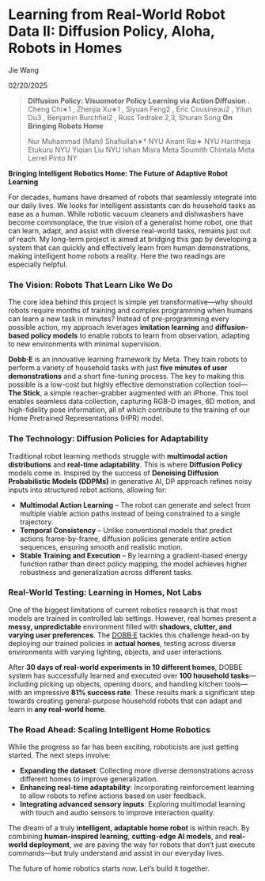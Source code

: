 # Learning from Real-World Robot Data II: **Diffusion Policy, Aloha, Robots in Homes**

Jie Wang

02/20/2025

> **Diffusion Policy: Visuomotor Policy Learning via Action Diffusion .** 
> Cheng Chi∗1 , Zhenjia Xu∗1 , Siyuan Feng2 , Eric Cousineau2 , Yilun Du3 , Benjamin Burchfiel2 , Russ Tedrake 2,3, Shuran Song
> **On Bringing Robots Home** 
>
> Nur Muhammad (Mahi) Shafiullah∗† NYU Anant Rai∗ NYU Haritheja Etukuru NYU Yiqian Liu NYU Ishan Misra Meta Soumith Chintala Meta Lerrel Pinto NY



**Bringing Intelligent Robotics Home: The Future of Adaptive Robot Learning**

For decades, humans have dreamed of robots that seamlessly integrate into our daily lives. We looks for intelligent assistants can do household tasks as ease as a human. While robotic vacuum cleaners and dishwashers have become commonplace, the true vision of a generalist home robot, one that can learn, adapt, and assist with diverse real-world tasks, remains just out of reach. My long-term project is aimed at bridging this gap by developing a system that can quickly and effectively learn from human demonstrations, making intelligent home robots a reality. Here the two readings are especially helpful. 

### The Vision: Robots That Learn Like We Do

The core idea behind this project is simple yet transformative—why should robots require months of training and complex programming when humans can learn a new task in minutes? Instead of pre-programming every possible action, my approach leverages **imitation learning** and **diffusion-based policy models** to enable robots to learn from observation, adapting to new environments with minimal supervision.

**Dobb·E** is an innovative learning framework by Meta. They train robots to perform a variety of household tasks with just **five minutes of user demonstrations** and a short fine-tuning process. The key to making this possible is a low-cost but highly effective demonstration collection tool—**The Stick**, a simple reacher-grabber augmented with an iPhone. This tool enables seamless data collection, capturing RGB-D images, 6D motion, and high-fidelity pose information, all of which contribute to the training of our Home Pretrained Representations (HPR) model.

### The Technology: Diffusion Policies for Adaptability

Traditional robot learning methods struggle with **multimodal action distributions** and **real-time adaptability**. This is where **Diffusion Policy** models come in. Inspired by the success of **Denoising Diffusion Probabilistic Models (DDPMs)** in generative AI, DP approach refines noisy inputs into structured robot actions, allowing for:

- **Multimodal Action Learning** – The robot can generate and select from multiple viable action paths instead of being constrained to a single trajectory.
- **Temporal Consistency** – Unlike conventional models that predict actions frame-by-frame, diffusion policies generate entire action sequences, ensuring smooth and realistic motion.
- **Stable Training and Execution** – By learning a gradient-based energy function rather than direct policy mapping, the model achieves higher robustness and generalization across different tasks.

### Real-World Testing: Learning in Homes, Not Labs

One of the biggest limitations of current robotics research is that most models are trained in controlled lab settings. However, real homes present a **messy, unpredictable** environment filled with **shadows, clutter, and varying user preferences**. The [DOBB·E](https://dobb-e.com/#) tackles this challenge head-on by deploying our trained policies in **actual homes**, testing across diverse environments with varying lighting, objects, and user interactions.

After **30 days of real-world experiments in 10 different homes**, DOBBE system has successfully learned and executed over **100 household tasks**—including picking up objects, opening doors, and handling kitchen tools—with an impressive **81% success rate**. These results mark a significant step towards creating general-purpose household robots that can adapt and learn in **any real-world home**.

### The Road Ahead: Scaling Intelligent Home Robotics

While the progress so far has been exciting, roboticists are just getting started. The next steps involve:

- **Expanding the dataset**: Collecting more diverse demonstrations across different homes to improve generalization.
- **Enhancing real-time adaptability**: Incorporating reinforcement learning to allow robots to refine actions based on user feedback.
- **Integrating advanced sensory inputs**: Exploring multimodal learning with touch and audio sensors to improve interaction quality.

The dream of a truly **intelligent, adaptable home robot** is within reach. By combining **human-inspired learning**, **cutting-edge AI models**, and **real-world deployment**, we are paving the way for robots that don’t just execute commands—but truly understand and assist in our everyday lives.

The future of home robotics starts now. Let’s build it together.

